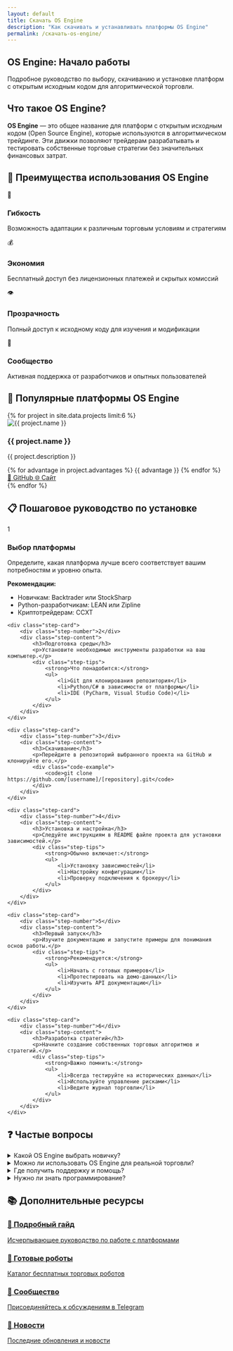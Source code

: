 ```yaml
---
layout: default
title: Скачать OS Engine
description: "Как скачивать и устанавливать платформы OS Engine"
permalink: /скачать-os-engine/
---
```


<section class="hero">
    <h2>OS Engine: Начало работы</h2>
    <p>Подробное руководство по выбору, скачиванию и установке платформ с открытым исходным кодом для алгоритмической торговли.</p>
</section>

<div class="download-content">

<section class="intro-section">

## Что такое OS Engine?

**OS Engine** — это общее название для платформ с открытым исходным кодом (Open Source Engine), которые используются в алгоритмическом трейдинге. Эти движки позволяют трейдерам разрабатывать и тестировать собственные торговые стратегии без значительных финансовых затрат.

</section>

<section class="advantages-section">

## 🎯 Преимущества использования OS Engine

<div class="advantages-grid">
    <div class="advantage-card">
        <div class="advantage-icon">🔧</div>
        <h3>Гибкость</h3>
        <p>Возможность адаптации к различным торговым условиям и стратегиям</p>
    </div>
    <div class="advantage-card">
        <div class="advantage-icon">💰</div>
        <h3>Экономия</h3>
        <p>Бесплатный доступ без лицензионных платежей и скрытых комиссий</p>
    </div>
    <div class="advantage-card">
        <div class="advantage-icon">👁️</div>
        <h3>Прозрачность</h3>
        <p>Полный доступ к исходному коду для изучения и модификации</p>
    </div>
    <div class="advantage-card">
        <div class="advantage-icon">🤝</div>
        <h3>Сообщество</h3>
        <p>Активная поддержка от разработчиков и опытных пользователей</p>
    </div>
</div>

</section>

<section class="platforms-section">

## 🚀 Популярные платформы OS Engine

<div class="platforms-comparison">
    {% for project in site.data.projects limit:6 %}
    <div class="platform-card">
        <img src="{{ project.image }}" alt="{{ project.name }}" class="platform-logo">
        <h3>{{ project.name }}</h3>
        <p>{{ project.description }}</p>
        <div class="platform-advantages">
            {% for advantage in project.advantages %}
            <span class="advantage-tag">{{ advantage }}</span>
            {% endfor %}
        </div>
        <div class="platform-links">
            <a href="{{ project.github }}" class="btn btn-secondary" target="_blank">
                📁 GitHub
            </a>
            <a href="{{ project.website }}" class="btn btn-primary" target="_blank">
                🌐 Сайт
            </a>
        </div>
    </div>
    {% endfor %}
</div>

</section>

<section class="guide-section">

## 📋 Пошаговое руководство по установке

<div class="steps-container">
    <div class="step-card">
        <div class="step-number">1</div>
        <div class="step-content">
            <h3>Выбор платформы</h3>
            <p>Определите, какая платформа лучше всего соответствует вашим потребностям и уровню опыта.</p>
            <div class="step-tips">
                <strong>Рекомендации:</strong>
                <ul>
                    <li>Новичкам: Backtrader или StockSharp</li>
                    <li>Python-разработчикам: LEAN или Zipline</li>
                    <li>Криптотрейдерам: CCXT</li>
                </ul>
            </div>
        </div>
    </div>

    <div class="step-card">
        <div class="step-number">2</div>
        <div class="step-content">
            <h3>Подготовка среды</h3>
            <p>Установите необходимые инструменты разработки на ваш компьютер.</p>
            <div class="step-tips">
                <strong>Что понадобится:</strong>
                <ul>
                    <li>Git для клонирования репозитория</li>
                    <li>Python/C# в зависимости от платформы</li>
                    <li>IDE (PyCharm, Visual Studio Code)</li>
                </ul>
            </div>
        </div>
    </div>

    <div class="step-card">
        <div class="step-number">3</div>
        <div class="step-content">
            <h3>Скачивание</h3>
            <p>Перейдите в репозиторий выбранного проекта на GitHub и клонируйте его.</p>
            <div class="code-example">
                <code>git clone https://github.com/[username]/[repository].git</code>
            </div>
        </div>
    </div>

    <div class="step-card">
        <div class="step-number">4</div>
        <div class="step-content">
            <h3>Установка и настройка</h3>
            <p>Следуйте инструкциям в README файле проекта для установки зависимостей.</p>
            <div class="step-tips">
                <strong>Обычно включает:</strong>
                <ul>
                    <li>Установку зависимостей</li>
                    <li>Настройку конфигурации</li>
                    <li>Проверку подключения к брокеру</li>
                </ul>
            </div>
        </div>
    </div>

    <div class="step-card">
        <div class="step-number">5</div>
        <div class="step-content">
            <h3>Первый запуск</h3>
            <p>Изучите документацию и запустите примеры для понимания основ работы.</p>
            <div class="step-tips">
                <strong>Рекомендуется:</strong>
                <ul>
                    <li>Начать с готовых примеров</li>
                    <li>Протестировать на демо-данных</li>
                    <li>Изучить API документацию</li>
                </ul>
            </div>
        </div>
    </div>

    <div class="step-card">
        <div class="step-number">6</div>
        <div class="step-content">
            <h3>Разработка стратегий</h3>
            <p>Начните создание собственных торговых алгоритмов и стратегий.</p>
            <div class="step-tips">
                <strong>Важно помнить:</strong>
                <ul>
                    <li>Всегда тестируйте на исторических данных</li>
                    <li>Используйте управление рисками</li>
                    <li>Ведите журнал торговли</li>
                </ul>
            </div>
        </div>
    </div>
</div>

</section>

<section class="faq-section">

## ❓ Частые вопросы

<details class="faq-item">
    <summary>Какой OS Engine выбрать новичку?</summary>
    <p>Для новичков рекомендуется начать с <strong>Backtrader</strong> (Python) или <strong>StockSharp</strong> (C#). Они имеют хорошую документацию, активное сообщество и простые примеры для начала работы.</p>
</details>

<details class="faq-item">
    <summary>Можно ли использовать OS Engine для реальной торговли?</summary>
    <p>Да, многие платформы поддерживают интеграцию с реальными брокерами. Однако обязательно тщательно тестируйте стратегии на демо-счетах перед переходом к реальной торговле.</p>
</details>

<details class="faq-item">
    <summary>Где получить поддержку и помощь?</summary>
    <p>Поддержка доступна через:</p>
    <ul>
        <li>GitHub Issues в репозиториях проектов</li>
        <li>Официальные форумы и чаты</li>
        <li>Stack Overflow для технических вопросов</li>
        <li>Наши <a href="/">Telegram-чаты</a></li>
    </ul>
</details>

<details class="faq-item">
    <summary>Нужно ли знать программирование?</summary>
    <p>Базовые знания программирования очень желательны. Некоторые платформы (например, StockSharp) предлагают визуальные конструкторы стратегий, но для полного использования возможностей рекомендуется изучить Python или C#.</p>
</details>

</section>

<section class="resources-section">

## 📚 Дополнительные ресурсы

<div class="resources-grid">
    <a href="/faq/" class="resource-card">
        <h3>📖 Подробный гайд</h3>
        <p>Исчерпывающее руководство по работе с платформами</p>
    </a>
    <a href="/бесплатные-торговые-роботы/" class="resource-card">
        <h3>🤖 Готовые роботы</h3>
        <p>Каталог бесплатных торговых роботов</p>
    </a>
    <a href="https://t.me/osengine" class="resource-card" target="_blank">
        <h3>💬 Сообщество</h3>
        <p>Присоединяйтесь к обсуждениям в Telegram</p>
    </a>
    <a href="/blog/" class="resource-card">
        <h3>📰 Новости</h3>
        <p>Последние обновления и новости</p>
    </a>
</div>

</section>

</div>